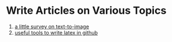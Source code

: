 # Write Articles on Various Topics
1. [a little survey on text-to-image](https://github.com/qiaojy19/q-Blogs/issues/1)
2. [useful tools to write latex in github](https://github.com/qiaojy19/q-Blogs/issues/2)
